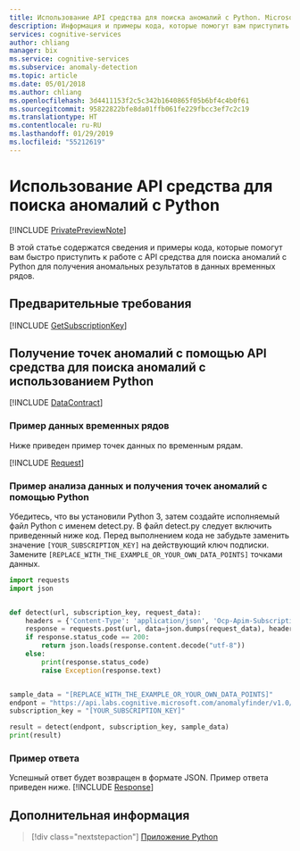 ```yaml
---
title: Использование API средства для поиска аномалий с Python. Microsoft Cognitive Services | Документация Майкрософт
description: Информация и примеры кода, которые помогут вам приступить к работе с API средства для поиска аномалий с использованием Python в Cognitive Services.
services: cognitive-services
author: chliang
manager: bix
ms.service: cognitive-services
ms.subservice: anomaly-detection
ms.topic: article
ms.date: 05/01/2018
ms.author: chliang
ms.openlocfilehash: 3d4411153f2c5c342b1640865f05b6bf4c4b0f61
ms.sourcegitcommit: 95822822bfe8da01ffb061fe229fbcc3ef7c2c19
ms.translationtype: HT
ms.contentlocale: ru-RU
ms.lasthandoff: 01/29/2019
ms.locfileid: "55212619"
---
```

# <a name="use-the-anomaly-finder-api-with-python"></a>Использование API средства для поиска аномалий с Python

[!INCLUDE [PrivatePreviewNote](../../../../../includes/cognitive-services-anomaly-finder-private-preview-note.md)]

В этой статье содержатся сведения и примеры кода, которые помогут вам быстро приступить к работе с API средства для поиска аномалий с Python для получения аномальных результатов в данных временных рядов.

## <a name="prerequisites"></a>Предварительные требования

[!INCLUDE [GetSubscriptionKey](../includes/get-subscription-key.md)]

## <a name="getting-anomaly-points-with-anomaly-finder-api-using-python"></a>Получение точек аномалий с помощью API средства для поиска аномалий с использованием Python 

[!INCLUDE [DataContract](../includes/datacontract.md)]

### <a name="example-of-time-series-data"></a>Пример данных временных рядов

Ниже приведен пример точек данных по временным рядам.

[!INCLUDE [Request](../includes/request.md)]

### <a name="analyze-data-and-get-anomaly-points-python-example"></a>Пример анализа данных и получения точек аномалий с помощью Python

Убедитесь, что вы установили Python 3, затем создайте исполняемый файл Python с именем detect.py. В файл detect.py следует включить приведенный ниже код. Перед выполнением кода не забудьте заменить значение `[YOUR_SUBSCRIPTION_KEY]` на действующий ключ подписки.
Замените `[REPLACE_WITH_THE_EXAMPLE_OR_YOUR_OWN_DATA_POINTS]` точками данных.

```python
import requests
import json


def detect(url, subscription_key, request_data):
    headers = {'Content-Type': 'application/json', 'Ocp-Apim-Subscription-Key': subscription_key}
    response = requests.post(url, data=json.dumps(request_data), headers=headers)
    if response.status_code == 200:
        return json.loads(response.content.decode("utf-8"))
    else:
        print(response.status_code)
        raise Exception(response.text)


sample_data = "[REPLACE_WITH_THE_EXAMPLE_OR_YOUR_OWN_DATA_POINTS]"
endpont = "https://api.labs.cognitive.microsoft.com/anomalyfinder/v1.0/anomalydetection"
subscription_key = "[YOUR_SUBSCRIPTION_KEY]"

result = detect(endpont, subscription_key, sample_data)
print(result)

```

### <a name="example-response"></a>Пример ответа

Успешный ответ будет возвращен в формате JSON. Пример ответа приведен ниже.
[!INCLUDE [Response](../includes/response.md)]

## <a name="next-steps"></a>Дополнительная информация

> [!div class="nextstepaction"]
> [Приложение Python](../tutorials/python-tutorial.md)
